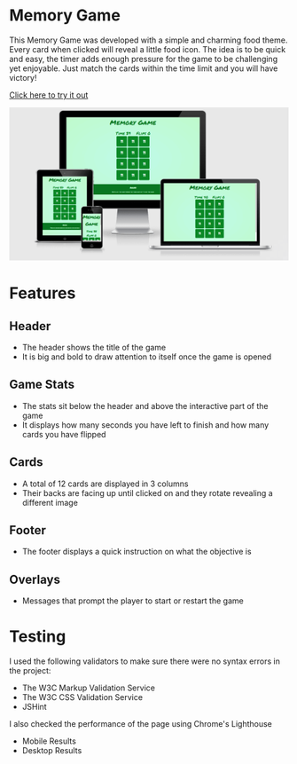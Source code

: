 # Memory Game

This Memory Game was developed with a simple and charming food theme.
Every card when clicked will reveal a little food icon.
The idea is to be quick and easy, the timer adds enough pressure for the game to be challenging yet enjoyable.
Just match the cards within the time limit and you will have victory!

[Click here to try it out](https://saltta.github.io/memorygame/)

![Responsive Mockup](assets/images/responsive.png)

# Features

## Header

- The header shows the title of the game
- It is big and bold to draw attention to itself once the game is opened

## Game Stats

- The stats sit below the header and above the interactive part of the game
- It displays how many seconds you have left to finish and how many cards you have flipped

## Cards

- A total of 12 cards are displayed in 3 columns
- Their backs are facing up until clicked on and they rotate revealing a different image

## Footer

- The footer displays a quick instruction on what the objective is

## Overlays

- Messages that prompt the player to start or restart the game

# Testing

I used the following validators to make sure there were no syntax errors in the project:

- The W3C Markup Validation Service
- The W3C CSS Validation Service
- JSHint

I also checked the performance of the page using Chrome's Lighthouse

- Mobile Results
- Desktop Results


